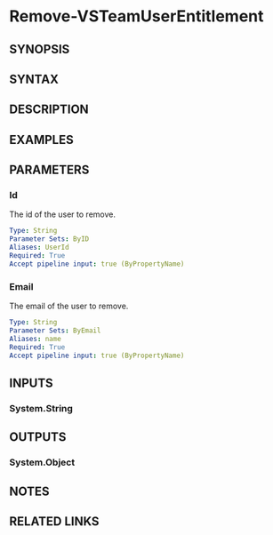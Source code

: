 <!-- #include "./common/header.md" -->

# Remove-VSTeamUserEntitlement

## SYNOPSIS

<!-- #include "./synopsis/Remove-VSTeamUserEntitlement.md" -->

## SYNTAX

## DESCRIPTION

<!-- #include "./synopsis/Remove-VSTeamUserEntitlement.md" -->

## EXAMPLES

## PARAMETERS

### Id

The id of the user to remove.

```yaml
Type: String
Parameter Sets: ByID
Aliases: UserId
Required: True
Accept pipeline input: true (ByPropertyName)
```

### Email

The email of the user to remove.

```yaml
Type: String
Parameter Sets: ByEmail
Aliases: name
Required: True
Accept pipeline input: true (ByPropertyName)
```

<!-- #include "./params/forcegroup.md" -->

## INPUTS

### System.String

## OUTPUTS

### System.Object

## NOTES

<!-- #include "./common/prerequisites.md" -->

## RELATED LINKS
